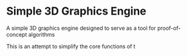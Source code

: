 # Simple 3D Graphics Engine
A simple 3D graphics engine designed to serve as a tool for proof-of-concept algorithms

This is an attempt to simplify the core functions of t